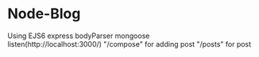 # Node-Blog
Using EJS6 express bodyParser mongoose  
listen(http://localhost:3000/)
"/compose" for adding post
"/posts" for post
